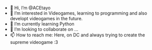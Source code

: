 - 👋 Hi, I’m @ACEtayo
- 👀 I’m interested in Videogames, learning to programming and also developt videogames in the future.
- 🌱 I’m currently learning Python
- 💞️ I’m looking to collaborate on ...
- 📫 How to reach me: Here, on DC and always trying to create the supreme videogame :3

<!---
ACEtayo/ACEtayo is a ✨ special ✨ repository because its `README.md` (this file) appears on your GitHub profile.
You can click the Preview link to take a look at your changes.
--->
